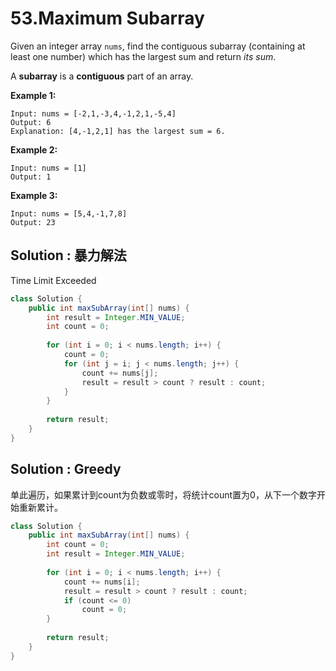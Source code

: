 # 53.Maximum Subarray

Given an integer array `nums`, find the contiguous subarray (containing at least one number) which has the largest sum and return *its sum*.

A **subarray** is a **contiguous** part of an array.

 

**Example 1:**

```
Input: nums = [-2,1,-3,4,-1,2,1,-5,4]
Output: 6
Explanation: [4,-1,2,1] has the largest sum = 6.
```

**Example 2:**

```
Input: nums = [1]
Output: 1
```

**Example 3:**

```
Input: nums = [5,4,-1,7,8]
Output: 23
```





## Solution : 暴力解法

Time Limit Exceeded

```java
class Solution {
    public int maxSubArray(int[] nums) {
        int result = Integer.MIN_VALUE;
        int count = 0;
        
        for (int i = 0; i < nums.length; i++) {
            count = 0;
            for (int j = i; j < nums.length; j++) {
                count += nums[j];
                result = result > count ? result : count;
            }
        }
        
        return result;
    }
}
```





## Solution : Greedy

单此遍历，如果累计到count为负数或零时，将统计count置为0，从下一个数字开始重新累计。

```java
class Solution {
    public int maxSubArray(int[] nums) {
        int count = 0;
        int result = Integer.MIN_VALUE;
        
        for (int i = 0; i < nums.length; i++) {
            count += nums[i];
            result = result > count ? result : count;
            if (count <= 0) 
                count = 0;
        }
        
        return result;
    }
}
```

